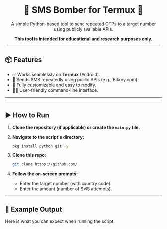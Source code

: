 <div align="center">
  <h1>📱 SMS Bomber for Termux 📱</h1>
  <p>A simple Python-based tool to send repeated OTPs to a target number using publicly available APIs.</p>
  <p><strong>This tool is intended for educational and research purposes only.</strong></p>
</div>

---

## 📦 Features

- ✅ Works seamlessly on **Termux** (Android).
- 🚀 Sends SMS repeatedly using public APIs (e.g., Bikroy.com).
- 🔧 Fully customizable and easy to modify.
- 👨‍💻 User-friendly command-line interface.

---

---

## ▶️ How to Run

1.  **Clone the repository (if applicable) or create the `main.py` file.**

2.  **Navigate to the script's directory:**
    ```bash
    pkg install python git -y
    ```

3.  **Clone this repo:**
    ```bash
    git clone https://github.com/
    ```

4.  **Follow the on-screen prompts:**
    -   Enter the target number (with country code).
    -   Enter the amount (number of SMS attempts).

---

## 🔐 Example Output

Here is what you can expect when running the script:
